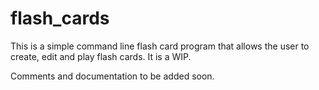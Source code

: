 # flash_cards
This is a simple command line flash card program that allows the user to create, edit and play flash cards. It is a WIP.

Comments and documentation to be added soon.
